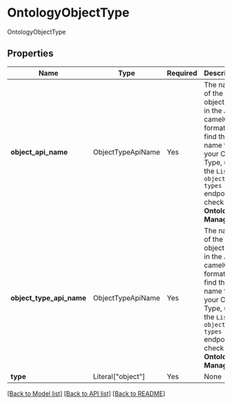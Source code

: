 # OntologyObjectType

OntologyObjectType

## Properties
Name | Type | Required | Description |
------------ | ------------- | ------------- | ------------- |
**object_api_name** | ObjectTypeApiName | Yes | The name of the object type in the API in camelCase format. To find the API name for your Object Type, use the `List object types` endpoint or check the **Ontology Manager**.  |
**object_type_api_name** | ObjectTypeApiName | Yes | The name of the object type in the API in camelCase format. To find the API name for your Object Type, use the `List object types` endpoint or check the **Ontology Manager**.  |
**type** | Literal["object"] | Yes | None |


[[Back to Model list]](../../README.md#documentation-for-models) [[Back to API list]](../../README.md#documentation-for-api-endpoints) [[Back to README]](../../README.md)
